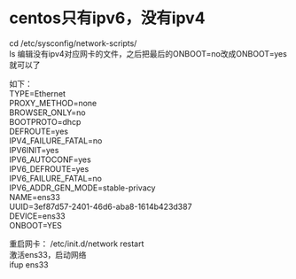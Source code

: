 # centos只有ipv6，没有ipv4
cd /etc/sysconfig/network-scripts/   
ls
编辑没有ipv4对应网卡的文件，之后把最后的ONBOOT=no改成ONBOOT=yes就可以了

如下：  
TYPE=Ethernet  
PROXY_METHOD=none  
BROWSER_ONLY=no  
BOOTPROTO=dhcp  
DEFROUTE=yes  
IPV4_FAILURE_FATAL=no  
IPV6INIT=yes  
IPV6_AUTOCONF=yes  
IPV6_DEFROUTE=yes  
IPV6_FAILURE_FATAL=no  
IPV6_ADDR_GEN_MODE=stable-privacy  
NAME=ens33  
UUID=3ef87d57-2401-46d6-aba8-1614b423d387  
DEVICE=ens33  
ONBOOT=YES  

重启网卡： 
 /etc/init.d/network restart  
激活ens33，启动网络  
 ifup ens33  
